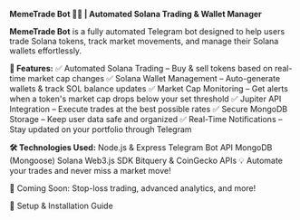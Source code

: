 **MemeTrade Bot 🤖🚀 | Automated Solana Trading & Wallet Manager**

**MemeTrade Bot** is a fully automated Telegram bot designed to help users trade Solana tokens, track market movements, and manage their Solana wallets effortlessly.

**🌟 Features:**
✅ Automated Solana Trading – Buy & sell tokens based on real-time market cap changes
✅ Solana Wallet Management – Auto-generate wallets & track SOL balance updates
✅ Market Cap Monitoring – Get alerts when a token's market cap drops below your set threshold
✅ Jupiter API Integration – Execute trades at the best possible rates
✅ Secure MongoDB Storage – Keep user data safe and organized
✅ Real-Time Notifications – Stay updated on your portfolio through Telegram

**🛠️ Technologies Used:**
Node.js & Express
Telegram Bot API
MongoDB (Mongoose)
Solana Web3.js SDK
Bitquery & CoinGecko APIs
💡 Automate your trades and never miss a market move!

🚀 Coming Soon: Stop-loss trading, advanced analytics, and more!

🔗 Setup & Installation Guide
